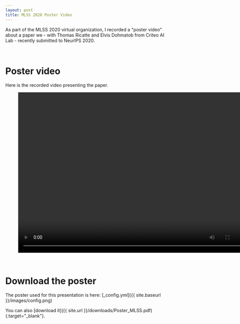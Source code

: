```yaml
---
layout: post
title: MLSS 2020 Poster Video
---
```


As part of the MLSS 2020 virtual organization, I recorded a "poster video" about a paper we - with Thomas Ricatte and Elvis Dohmatob from Criteo AI Lab - recently submitted to NeurIPS 2020.

<br/>

# Poster video

Here is the recorded video presenting the paper.

<figure class="video_container">
	<video width="725" height="500" controls>
    	<source src="../downloads/Poster_video_Goibert.mp4" type="video/mp4">
	</video>
</figure>



<br/>

# Download the poster

The poster used for this presentation is here:
[_config.yml]({{ site.baseurl }}/images/config.png)

You can also [download it]({{ site.url }}/downloads/Poster_MLSS.pdf){:target="_blank"}.


